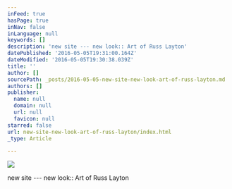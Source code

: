 ```yaml
---
inFeed: true
hasPage: true
inNav: false
inLanguage: null
keywords: []
description: 'new site --- new look:: Art of Russ Layton'
datePublished: '2016-05-05T19:31:00.164Z'
dateModified: '2016-05-05T19:30:38.039Z'
title: ''
author: []
sourcePath: _posts/2016-05-05-new-site-new-look-art-of-russ-layton.md
authors: []
publisher:
  name: null
  domain: null
  url: null
  favicon: null
starred: false
url: new-site-new-look-art-of-russ-layton/index.html
_type: Article

---
```

![](https://the-grid-user-content.s3-us-west-2.amazonaws.com/9568729c-be12-44c5-be6f-dc48ac59eef5.jpg)

new site --- new look:: Art of Russ Layton